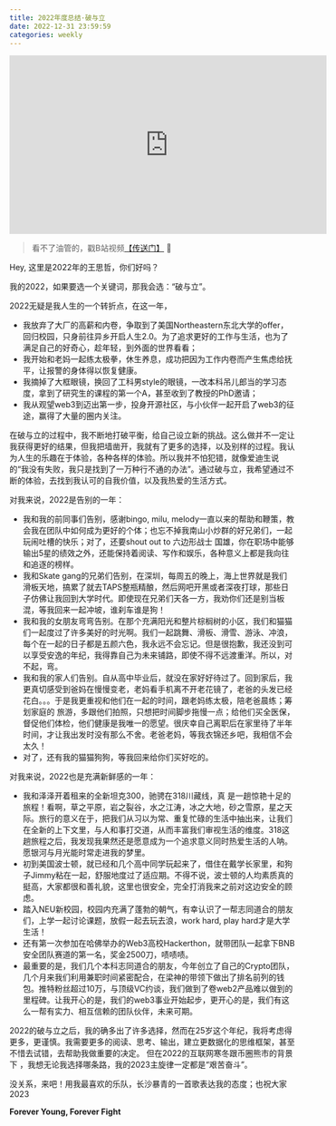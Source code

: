 ```yaml
---
title: 2022年度总结·破与立
date: 2022-12-31 23:59:59
categories: weekly
---
```


<iframe width="560" height="315" src="https://www.youtube.com/embed/ACJX5Kmh16w" title="YouTube video player" frameborder="0" allow="accelerometer; autoplay; clipboard-write; encrypted-media; gyroscope; picture-in-picture" allowfullscreen></iframe>

> 看不了油管的，戳B站视频[【传送门】](https://www.bilibili.com/video/BV1TG4y177Kd/?spm_id_from=333.999.0.0&vd_source=cdd2b14ef235a4dc214d7799aa9a91ce) 🚀

Hey, 这里是2022年的王思哲，你们好吗？

我的2022，如果要选一个关键词，那我会选：“破与立”。

2022无疑是我人生的一个转折点，在这一年，

- 我放弃了大厂的高薪和内卷，争取到了美国Northeastern东北大学的offer，回归校园，只身前往异乡开启人生2.0。为了追求更好的工作与生活，也为了满足自己的好奇心，趁年轻，到外面的世界看看；
- 我开始和老妈一起练太极拳，休生养息，成功把因为工作内卷而产生焦虑给抚平，让报警的身体得以恢复健康。
- 我摘掉了大框眼镜，换回了工科男style的眼镜，一改本科吊儿郎当的学习态度，拿到了研究生的课程的第一个A，甚至收到了教授的PhD邀请；
- 我从观望web3到迈出第一步，投身开源社区，与小伙伴一起开启了web3的征途，赢得了大量的圈内关注。

在破与立的过程中，我不断地打破平衡，给自己设立新的挑战。这么做并不一定让我获得更好的结果，但我把墙凿开，我就有了更多的选择，以及别样的过程。我认为人生的乐趣在于体验，各种各样的体验。所以我并不怕犯错，就像爱迪生说的“我没有失败，我只是找到了一万种行不通的办法”。通过破与立，我希望通过不断的体验，去找到我认可的自我价值，以及我热爱的生活方式。

对我来说，2022是告别的一年：

- 我和我的前同事们告别，感谢bingo, milu, melody一直以来的帮助和鞭策，教会我在团队中如何成为更好的个体；也忘不掉我南山小炒群的好兄弟们，一起玩闹吐槽的快乐；对了，还要shout out to 六边形战士 国雄，你在职场中能够  输出5星的绩效之外，还能保持着阅读、写作和娱乐，各种意义上都是我向往和追逐的榜样。
- 我和Skate gang的兄弟们告别，在深圳，每周五的晚上，海上世界就是我们滑板天地，搞累了就去TAPS整瓶精酿，然后网吧开黑或者深夜打球，那些日子仿佛让我回到大学时代。即使现在兄弟们天各一方，我劝你们还是别当板混，等我回来一起冲坡，谁刹车谁是狗！
- 我和我的女朋友弯弯告别。在那个充满阳光和整片棕榈树的小区，我们和猫猫们一起度过了许多美好的时光啊。我们一起跳舞、滑板、滑雪、游泳、冲浪，每个在一起的日子都是五颜六色，我永远不会忘记。但是很抱歉，我还没到可以享受安逸的年纪，我得靠自己为未来铺路，即使不得不远渡重洋。所以，对不起，弯。
- 我和我的家人们告别。自从高中毕业后，就没在家好好待过了。回到家后，我更真切感受到爸妈在慢慢变老，老妈看手机离不开老花镜了，老爸的头发已经花白。。。于是我更重视和他们在一起的时间，跟老妈练太极，陪老爸晨练；筹划家庭的  旅游，多跟他们拍照，只想把时间脚步拖慢一点；给他们买全医保，督促他们体检，他们健康是我唯一的愿望。很庆幸自己离职后在家里待了半年时间，才让我出发时没有那么不舍。老爸老妈，等我衣锦还乡吧，我相信不会太久！
- 对了，还有我的猫猫狗狗，等我回来给你们买好吃的。

对我来说，2022也是充满新鲜感的一年：

- 我和泽泽开着租来的全新坦克300，驰骋在318川藏线，真 是一趟惊艳十足的旅程！看啊，草之平原，岩之裂谷，水之江涛，冰之大地，砂之雪原，星之天际。旅行的意义在于，把我们从习以为常、重复忙碌的生活中抽出来，让我们在全新的上下文里，与人和事打交道，从而丰富我们审视生活的维度。318这趟旅程之后，我发现我果然还是愿意成为一个追求意义同时热爱生活的人呐。愿银河与月光能时常走进我的梦里。
- 初到美国波士顿，就已经和几个高中同学玩起来了，借住在戴学长家里，和狗子Jimmy粘在一起，舒服地度过了适应期。不得不说，波士顿的人均素质真的挺高，大家都很和善礼貌，这里也很安全，完全打消我来之前对这边安全的顾虑。
- 踏入NEU新校园，校园内充满了蓬勃的朝气，有幸认识了一帮志同道合的朋友们，上学一起讨论课题，放假一起去玩去浪，work hard, play hard才是大学生活！
- 还有第一次参加在哈佛举办的Web3高校Hackerthon，就带团队一起拿下BNB安全团队赛道的第一名，奖金2500刀，啧啧啧。
- 最重要的是，我们几个本科志同道合的朋友，今年创立了自己的Crypto团队，几个月来我们利用兼职时间紧密配合，在梁神的带领下做出了排名前列的钱包。推特粉丝超过10万，与顶级VC约谈，我们做到了卷web2产品难以做到的里程碑。让我开心的是，我们的web3事业开始起步，更开心的是，我们有这么一帮有实力、相互信赖的团队伙伴，未来可期。

2022的破与立之后，我的确多出了许多选择，然而在25岁这个年纪，我将考虑得更多，更谨慎。我需要更多的阅读、思考、输出，建立更数据化的思维框架，甚至不惜去试错，去帮助我做重要的决定。 但在2022的互联网寒冬跟币圈熊市的背景下 ，我想无论我选择哪条路，我的2023主旋律一定都是“艰苦奋斗”。

没关系，来吧！用我最喜欢的乐队，长沙暴青的一首歌表达我的态度；也祝大家 2023

**Forever Young, Forever Fight**